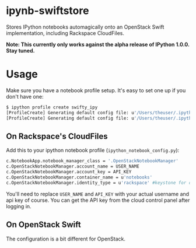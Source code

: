 ipynb-swiftstore
=======================

Stores IPython notebooks automagically onto an OpenStack Swift implementation, including Rackspace CloudFiles.

**Note: This currently only works against the alpha release of IPython 1.0.0.
Stay tuned.**

# Usage

Make sure you have a notebook profile setup. It's easy to set one up if you
don't have one:

```bash
$ ipython profile create swifty_ipy
[ProfileCreate] Generating default config file: u'/Users/theuser/.ipython/profile_swiftstore/ipython_config.py'
[ProfileCreate] Generating default config file: u'/Users/theuser/.ipython/profile_swiftstore/ipython_notebook_config.py'
```

## On Rackspace's CloudFiles

Add this to your ipython notebook profile (`ipython_notebook_config.py`):

```bash
c.NotebookApp.notebook_manager_class = '.OpenStackNotebookManager'
c.OpenStackNotebookManager.account_name = USER_NAME
c.OpenStackNotebookManager.account_key = API_KEY
c.OpenStackNotebookManager.container_name = u'notebooks'
c.OpenStackNotebookManager.identity_type = u'rackspace' #keystone for other OpenStack implementations
```

You'll need to replace `USER_NAME` and `API_KEY` with your actual username and
api key of course. You can get the API key from the cloud control panel after logging in.

<!-- TODO Add link to image about location of api_key -->

## On OpenStack Swift

The configuration is a bit different for OpenStack.



